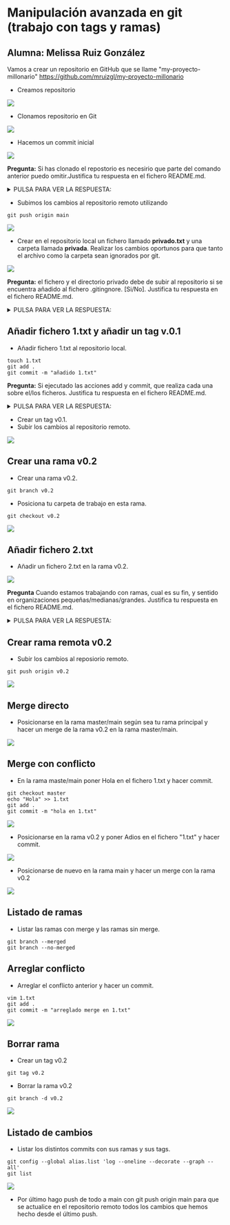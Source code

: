 <div>

# Manipulación avanzada en git (trabajo con tags y ramas)
## Alumna: Melissa Ruiz González

Vamos a crear un repositorio en GitHub que se llame "my-proyecto-millonario" https://github.com/mruizgl/my-proyecto-millonario
- Creamos repositorio
<img src = "images/captura1.png">

- Clonamos repositorio en Git
  
<img src = "images/captura3.png">

- Hacemos un commit inicial
<img src = "images/captura2.png">

__Pregunta:__ Si has clonado el repostorio es necesirio que parte del comando anterior puedo omitir.Justifica tu respuesta en el fichero README.md.
<details>
  <summary>PULSA PARA VER LA RESPUESTA:</summary>
El commit inicial puesto que ya se hace al crearlo al igual que añadí el readme automáticamente.

</details>

- Subimos los cambios al repositorio remoto utilizando
```
git push origin main
```
<img src = "images/captura4.png">

- Crear en el repositorio local un fichero llamado __privado.txt__ y una carpeta llamada __privada__. Realizar los cambios oportunos para que tanto el archivo como la carpeta sean ignorados por git.
<img src = "images/captura6.png">

__Pregunta:__ el fichero y el directorio privado debe de subir al repositorio si se encuentra añadido al fichero .gitingnore. [Si/No]. Justifica tu respuesta en el fichero README.md.


<details>
  <summary>PULSA PARA VER LA RESPUESTA:</summary>
No, el fichero y el directorio privado no deben subirse al repositorio si se encuentran añadidos al archivo .gitignore.

El archivo .gitignore se utiliza para especificar los archivos y directorios que deben excluirse del control de versiones y, por lo tanto, no deben subirse al repositorio Git.

</details>

## Añadir fichero 1.txt y añadir un tag v.0.1
- Añadir fichero 1.txt al repositorio local.
```
touch 1.txt
git add .
git commit -m "añadido 1.txt"
```
__Pregunta:__ Si ejecutado las acciones add y commit, que realiza cada una sobre el/los ficheros. Justifica tu respuesta en el fichero README.md.
<details>
  <summary>PULSA PARA VER LA RESPUESTA:</summary>
git add .: Agrega todos los archivos modificados y nuevos al área de preparación.  git commit toma esos cambios preparados y crea un nuevo commit en la historia del repositorio con un mensaje descriptivo. 


</details>

- Crear un tag v0.1.
- Subir los cambios al repositorio remoto.
<img src ="images/captura7.png">

## Crear una rama v0.2
- Crear una rama v0.2.
```
git branch v0.2
```
- Posiciona tu carpeta de trabajo en esta rama.
```
git checkout v0.2
```
<img src = "images/captura8.png">

## Añadir fichero 2.txt
- Añadir un fichero 2.txt en la rama v0.2.
<img src = "images/captura9.png">

__Pregunta__ Cuando estamos trabajando con ramas, cual es su fin, y sentido en organizaciones pequeñas/medianas/grandes. Justifica tu respuesta en el fichero README.md.
<details>
  <summary>PULSA PARA VER LA RESPUESTA:</summary>
Propósito de las ramas:
Las ramas en Git tienen los siguientes propósitos generales:

Desarrollo paralelo: Permiten a los equipos de desarrollo trabajar en múltiples características o problemas al mismo tiempo sin interferirse mutuamente.

Experimentación y pruebas: Las ramas pueden utilizarse para probar nuevas características, soluciones o ideas sin afectar la rama principal del proyecto.

Mantenimiento y corrección de errores: Las ramas facilitan la corrección de errores y el mantenimiento a largo plazo del proyecto sin interrupciones en el desarrollo principal.

Gestión de versiones: Ayudan a gestionar versiones específicas del software o del proyecto, lo que es útil para liberar versiones estables.
Tamaño de organizaciones
Organizaciones Pequeñas:

Justificación: En organizaciones pequeñas, las ramas son útiles para facilitar la colaboración entre un pequeño número de desarrolladores. Permiten una gestión más efectiva de las características y los problemas a medida que evolucionan.
Uso: Las ramas pueden utilizarse para aislar nuevas funcionalidades o experimentos, y para corregir errores de manera ordenada. También permiten a los equipos mantener un flujo de trabajo limpio y establecer un proceso de revisión de código.
Organizaciones Medianas:

Justificación: En organizaciones medianas, el uso de ramas se vuelve aún más crítico a medida que aumenta la complejidad del proyecto y la cantidad de desarrolladores involucrados. Ayudan a evitar conflictos y a garantizar un desarrollo más controlado.
Uso: Además de los usos anteriores, las ramas se utilizan para gestionar la implementación de nuevas características, realizar pruebas exhaustivas y facilitar la colaboración entre equipos o departamentos.
Organizaciones Grandes:

Justificación: En organizaciones grandes, las ramas son fundamentales para mantener un flujo de trabajo eficiente y evitar el caos en el desarrollo. Ayudan a coordinar a grandes equipos de desarrollo y a mantener la estabilidad del proyecto.
Uso: Se utilizan para la gestión de múltiples equipos, la implementación de cambios significativos y la realización de pruebas exhaustivas. También son esenciales para el mantenimiento a largo plazo y la gestión de versiones.



</details>

## Crear rama remota v0.2
- Subir los cambios al reposiorio remoto.
```
git push origin v0.2
```
<img src = "images/captura10.png">

## Merge directo
- Posicionarse en la rama master/main según sea tu rama principal y hacer un merge de la rama v0.2 en la rama master/main.
<img src = "images/captura11.png">

## Merge con conflicto
- En la rama maste/main poner Hola en el fichero 1.txt y hacer commit.
```
git checkout master
echo "Hola" >> 1.txt
git add .
git commit -m "hola en 1.txt"
```
<img src = "images/captura12.png">

- Posicionarse en la rama v0.2 y poner Adios en el fichero "1.txt" y hacer commit.
<img src = images/captura13.png>

- Posicionarse de nuevo en la rama main y hacer un merge con la rama v0.2
<img src = "images/captura14.png">

## Listado de ramas
- Listar las ramas con merge y las ramas sin merge.
```
git branch --merged
git branch --no-merged
```
## Arreglar conflicto 
- Arreglar el conflicto anterior y hacer un commit.
```
vim 1.txt
git add .
git commit -m "arreglado merge en 1.txt"
```
<img src = "images/captura16.png">

## Borrar rama
- Crear un tag v0.2
```
git tag v0.2
```
- Borrar la rama v0.2
```
git branch -d v0.2
```
<img src = "images/captura19.png">

## Listado de cambios 
- Listar los distintos commits con sus ramas y sus tags.
```
git config --global alias.list 'log --oneline --decorate --graph --all'
git list
```

<img src = "images/captura20.png">

- Por último hago push de todo a main con git push origin main para que se actualice en el repositorio remoto todos los cambios que hemos hecho desde el último push.
</div>
